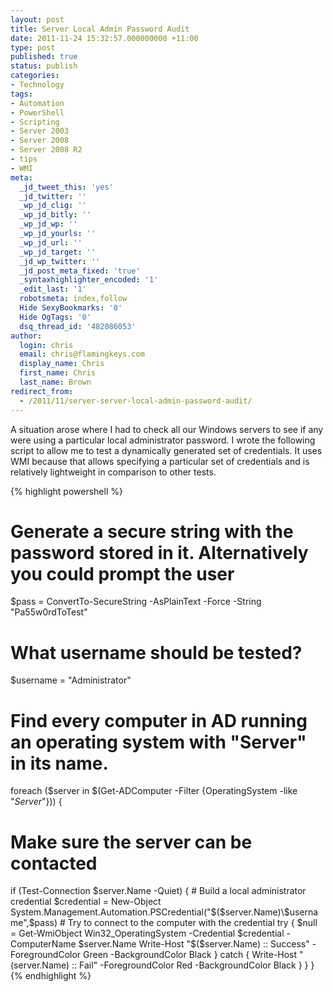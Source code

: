 ```yaml
---
layout: post
title: Server Local Admin Password Audit
date: 2011-11-24 15:32:57.000000000 +11:00
type: post
published: true
status: publish
categories:
- Technology
tags:
- Automation
- PowerShell
- Scripting
- Server 2003
- Server 2008
- Server 2008 R2
- tips
- WMI
meta:
  _jd_tweet_this: 'yes'
  _jd_twitter: ''
  _wp_jd_clig: ''
  _wp_jd_bitly: ''
  _wp_jd_wp: ''
  _wp_jd_yourls: ''
  _wp_jd_url: ''
  _wp_jd_target: ''
  _jd_wp_twitter: ''
  _jd_post_meta_fixed: 'true'
  _syntaxhighlighter_encoded: '1'
  _edit_last: '1'
  robotsmeta: index,follow
  Hide SexyBookmarks: '0'
  Hide OgTags: '0'
  dsq_thread_id: '482086053'
author:
  login: chris
  email: chris@flamingkeys.com
  display_name: Chris
  first_name: Chris
  last_name: Brown
redirect_from:
  - /2011/11/server-server-local-admin-password-audit/
---
```

A situation arose where I had to check all our Windows servers to see if any were using a particular local administrator password. I wrote the following script to allow me to test a dynamically generated set of credentials. It uses WMI because that allows specifying a particular set of credentials and is relatively lightweight in comparison to other tests.

{% highlight powershell %}
# Generate a secure string with the password stored in it. Alternatively you could prompt the user
$pass = ConvertTo-SecureString -AsPlainText -Force -String "Pa55w0rdToTest"
# What username should be tested?
$username = "Administrator"
# Find every computer in AD running an operating system with "Server" in its name.
foreach ($server in $(Get-ADComputer -Filter {OperatingSystem -like "*Server*"})) {
  # Make sure the server can be contacted
  if (Test-Connection $server.Name -Quiet) {
    # Build a local administrator credential
    $credential = New-Object System.Management.Automation.PSCredential("$($server.Name)\$username",$pass)
    # Try to connect to the computer with the credential
    try {
      $null = Get-WmiObject Win32_OperatingSystem -Credential $credential -ComputerName $server.Name
      Write-Host "$($server.Name) :: Success" -ForegroundColor Green -BackgroundColor Black
    } catch { Write-Host "$($server.Name) :: Fail" -ForegroundColor Red -BackgroundColor Black }
  }
}
{% endhighlight %}
